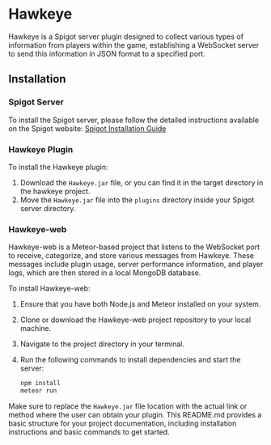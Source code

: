 # Hawkeye
Hawkeye is a Spigot server plugin designed to collect various types of information from players within the game, establishing a WebSocket server to send this information in JSON format to a specified port.

## Installation

### Spigot Server
To install the Spigot server, please follow the detailed instructions available on the Spigot website:
[Spigot Installation Guide](https://www.spigotmc.org/wiki/spigot-installation/)

### Hawkeye Plugin
To install the Hawkeye plugin:
1. Download the `Hawkeye.jar` file, or you can find it in the target directory in the hawkeye project.
2. Move the `Hawkeye.jar` file into the `plugins` directory inside your Spigot server directory.

### Hawkeye-web
Hawkeye-web is a Meteor-based project that listens to the WebSocket port to receive, categorize, and store various messages from Hawkeye. These messages include plugin usage, server performance information, and player logs, which are then stored in a local MongoDB database.

To install Hawkeye-web:
1. Ensure that you have both Node.js and Meteor installed on your system.
2. Clone or download the Hawkeye-web project repository to your local machine.
3. Navigate to the project directory in your terminal.
4. Run the following commands to install dependencies and start the server:

    ```bash
    npm install
    meteor run
    ```

Make sure to replace the `Hawkeye.jar` file location with the actual link or method where the user can obtain your plugin. This README.md provides a basic structure for your project documentation, including installation instructions and basic commands to get started.





